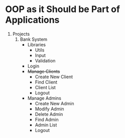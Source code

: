 # OOP as it Should be Part of Applications

1. Projects
    1. Bank System
        - Libraries
            - Utils
            - Input
            - Validation
        - Login
        - ~~Manage Clients~~
            - Create New Client
            - Find Client
            - Client List
            - Logout
        - Manage Admins
            - Create New Admin
            - Modify Admin
            - Delete Admin
            - Find Admin
            - Admin List
            - Logout